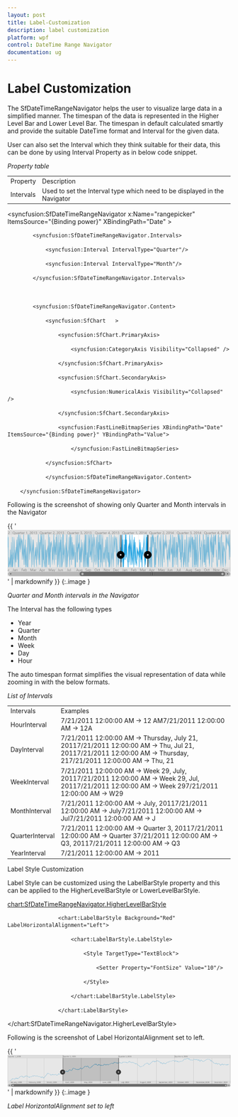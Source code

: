 ```yaml
---
layout: post
title: Label-Customization
description: label customization
platform: wpf
control: DateTime Range Navigator
documentation: ug
---
```


# Label Customization

The SfDateTimeRangeNavigator helps the user to visualize large data in a simplified manner. The timespan of the data is represented in the Higher Level Bar and Lower Level Bar. The timespan in default calculated smartly and provide the suitable DateTime format and Interval for the given data.

User can also set the Interval which they think suitable for their data, this can be done by using Interval Property as in below code snippet. 

_Property table_

<table>
<tr>
<td>
Property</td><td>
Description</td></tr>
<tr>
<td>
Intervals</td><td>
Used to set the Interval type which need to be displayed in the Navigator</td></tr>
</table>


<syncfusion:SfDateTimeRangeNavigator x:Name="rangepicker" ItemsSource="{Binding power}"  XBindingPath="Date" >



            <syncfusion:SfDateTimeRangeNavigator.Intervals> 

                <syncfusion:Interval IntervalType="Quarter"/>

                <syncfusion:Interval IntervalType="Month"/>

            </syncfusion:SfDateTimeRangeNavigator.Intervals>



            <syncfusion:SfDateTimeRangeNavigator.Content>

                <syncfusion:SfChart   >

                    <syncfusion:SfChart.PrimaryAxis>

                        <syncfusion:CategoryAxis Visibility="Collapsed" />

                    </syncfusion:SfChart.PrimaryAxis>

                    <syncfusion:SfChart.SecondaryAxis>

                        <syncfusion:NumericalAxis Visibility="Collapsed" />

                    </syncfusion:SfChart.SecondaryAxis>

                    <syncfusion:FastLineBitmapSeries XBindingPath="Date" ItemsSource="{Binding power}" YBindingPath="Value">

                        </syncfusion:FastLineBitmapSeries>

                </syncfusion:SfChart>

                </syncfusion:SfDateTimeRangeNavigator.Content>

        </syncfusion:SfDateTimeRangeNavigator>



Following is the screenshot of showing only Quarter and Month intervals in the Navigator



{{ '![C:/Users/ApoorvahR/Desktop/5.png](Label-Customization_images/Label-Customization_img1.png)' | markdownify }}
{:.image }


_Quarter and Month intervals in the Navigator_



The Interval has the following types 

* Year
* Quarter
* Month
* Week
* Day
* Hour



The auto timespan format simplifies the visual representation of data while zooming in with the below formats.

_List of Intervals_

<table>
<tr>
<td>
Intervals</td><td>
Examples</td></tr>
<tr>
<td>
HourInterval</td><td>
7/21/2011 12:00:00 AM -> 12 AM7/21/2011 12:00:00 AM -> 12A</td></tr>
<tr>
<td>
DayInterval</td><td>
7/21/2011 12:00:00 AM -> Thursday, July 21, 20117/21/2011 12:00:00 AM -> Thu, Jul 21, 20117/21/2011 12:00:00 AM -> Thursday, 217/21/2011 12:00:00 AM -> Thu, 21</td></tr>
<tr>
<td>
WeekInterval</td><td>
7/21/2011 12:00:00 AM -> Week 29, July, 20117/21/2011 12:00:00 AM -> Week 29, Jul, 20117/21/2011 12:00:00 AM -> Week 297/21/2011 12:00:00 AM -> W29</td></tr>
<tr>
<td>
MonthInterval</td><td>
7/21/2011 12:00:00 AM -> July, 20117/21/2011 12:00:00 AM -> July7/21/2011 12:00:00 AM -> Jul7/21/2011 12:00:00 AM -> J</td></tr>
<tr>
<td>
QuarterInterval</td><td>
7/21/2011 12:00:00 AM -> Quarter 3, 20117/21/2011 12:00:00 AM -> Quarter 37/21/2011 12:00:00 AM -> Q3, 20117/21/2011 12:00:00 AM -> Q3</td></tr>
<tr>
<td>
YearInterval</td><td>
7/21/2011 12:00:00 AM -> 2011</td></tr>
</table>


Label Style Customization

Label Style can be customized using the LabelBarStyle property and this can be applied to the HigherLevelBarStyle or LowerLevelBarStyle.



<chart:SfDateTimeRangeNavigator.HigherLevelBarStyle>

                    <chart:LabelBarStyle Background="Red" LabelHorizontalAlignment="Left">

                        <chart:LabelBarStyle.LabelStyle>

                            <Style TargetType="TextBlock">

                                <Setter Property="FontSize" Value="10"/>

                            </Style>

                        </chart:LabelBarStyle.LabelStyle>

                    </chart:LabelBarStyle>

  </chart:SfDateTimeRangeNavigator.HigherLevelBarStyle>



Following is the screenshot of Label HorizontalAlignment set to left.



{{ '![C:/Users/ApoorvahR/Desktop/6.png](Label-Customization_images/Label-Customization_img2.png)' | markdownify }}
{:.image }


_Label HorizontalAlignment set to left_

